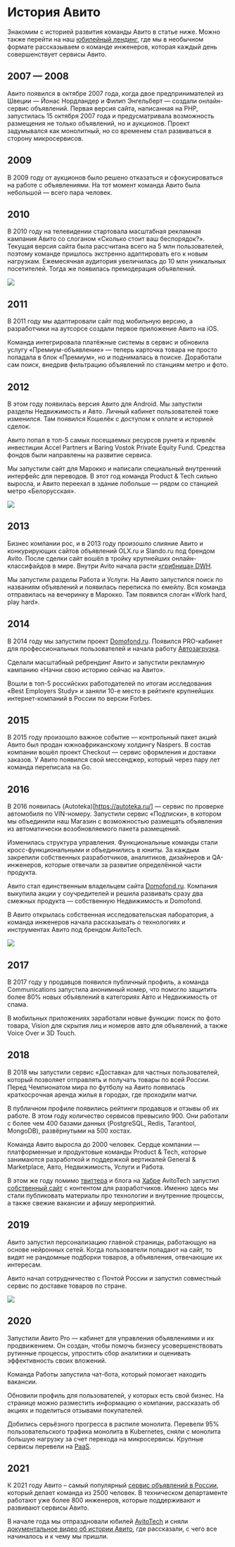 # История Авито

Знакомим с историей развития команды Авито в статье ниже. 
Можно также перейти на наш [юбилейный лендинг](https://tech.avito.ru/?utm_source=telegram&utm_medium=social&utm_campaign=avitotech-ispolnilos-5-let-kratkaya-ist&utm_content=50235821), где мы в необычном формате рассказываем о команде инженеров, которая каждый день совершенствует сервисы Авито.

## 2007 — 2008

Авито появился в октябре 2007 года, когда двое предпринимателей из Швеции — Йонас Нордландер и Филип Энгельберт — создали онлайн-сервис объявлений. Первая версия сайта, написанная на PHP, запустилась 15 октября 2007 года и предусматривала возможность размещения не только объявлений, но и аукционов. Проект задумывался как монолитный, но со временем стал развиваться в сторону микросервисов. 


## 2009

В 2009 году от аукционов было решено отказаться и сфокусироваться на работе с объявлениями. На тот момент команда Авито была небольшой — всего пара человек.


## 2010

В 2010 году на телевидении стартовала масштабная рекламная кампания Авито со слоганом «Сколько стоит ваш беспорядок?». Текущая версия сайта была рассчитана всего на 5 млн пользователей, поэтому команде пришлось экстренно адаптировать его к новым нагрузкам. Ежемесячная аудитория увеличилась до 10 млн уникальных посетителей. Тогда же появилась премодерация объявлений. 

![](https://habrastorage.org/webt/sv/j2/9o/svj29oi1gy1q6ehkedzjza7aetu.png)


## 2011

В 2011 году мы адаптировали сайт под мобильную версию, а разработчики на аутсорсе создали первое приложение Авито на iOS. 

Команда интегрировала платёжные системы в сервис и обновила услугу «Премиум-объявление» — теперь карточка товара не просто попадала в блок «Премиум», но и поднималась в поиске. Доработали сам поиск, внедрив фильтрацию объявлений по станциям метро и фото. 


## 2012

В этом году появилась версия Авито для Android. Мы запустили разделы Недвижимость и Авто. Личный кабинет пользователей тоже изменился. Там появился Кошелёк с доступом к оплате и историей сделок.

Авито попал в топ-5 самых посещаемых ресурсов рунета и привлёк инвестиции Accel Partners и Baring Vostok Private Equity Fund. Средства фондов были направлены на развитие сервиса. 

Мы запустили сайт для Марокко и написали специальный внутренний интерфейс для переводов. В этот год команда Product & Tech сильно выросла, и Авито переехал в здание побольше — рядом со станцией метро «Белорусская».

![](https://habrastorage.org/webt/7i/vr/gz/7ivrgz716iehoqe5zt4g4unxauc.jpeg)


## 2013

Бизнес компании рос, и в 2013 году произошло слияние Авито и конкурирующих сайтов объявлений OLX.ru и Slando.ru под брендом Avito. После сделки сайт вошёл в тройку крупнейших онлайн-классифайдов в мире. Внутри Avito начала расти [«грибница» DWH](https://habrahabr.ru/company/avito/blog/322510/). 

Мы запустили разделы Работа и Услуги. На Авито запустился поиск по названиям объявлений и появилась переписка по емейлу.
Вся команда отправилась на вечеринку в Марокко. Там появился слоган «Work hard, play hard».


## 2014

В 2014 году мы запустили проект [Domofond.ru](https://www.domofond.ru/). Появился PRO-кабинет для профессиональных пользователей и начала работу [Автозагрузка](https://autoload.avito.ru/format/). 

Сделали масштабный ребрендинг Авито и запустили рекламную кампанию «Начни свою историю сейчас на Авито». 

Вошли в топ-5 российских работодателей по итогам исследования «Best Employers Study» и заняли 10-е место в рейтинге крупнейших интернет-компаний в России по версии Forbes. 


## 2015

В 2015 году произошло важное событие — контрольный пакет акций Авито был продан южноафриканскому холдингу Naspers. В состав компании вошёл проект Checkout — сервис оформления и доставки заказов. У Авито появился свой мессенджер, который через пару лет команда переписала на Gо. 


## 2016

В 2016 появилась (Autoteka)[https://autoteka.ru/] — сервис по проверке автомобиля по VIN-номеру. Запустили сервис «Подписки», в котором мы объединили наш Магазин с возможностью размещать объявления из автоматически возобновляемого пакета размещений.

Изменилась структура управления. Функциональные команды стали кросс-функциональными и объединились в юниты. За каждым закрепили собственных разработчиков, аналитиков, дизайнеров и QA-инженеров, которые отвечали за развитие определённой части продукта. 

Авито стал единственным владельцем сайта [Domofond.ru](https://www.domofond.ru/). Компания выкупила акции у соучредителей и решила развивать сразу два смежных продукта — собственную Недвижимость и Domofond. 

В Авито открылась собственная исследовательская лаборатория, а команда инженеров начала рассказывать о технологиях и инструментах Авито под брендом AvitoTech.

![](https://habrastorage.org/webt/_b/kr/rx/_bkrrxuhviywsbfxlcyi5eapeyg.jpeg)

## 2017

В 2017 году у продавцов появился публичный профиль, а команда Communications запустила анонимный номер, что помогло защитить более 80% новых объявлений в категориях Авто и Недвижимость от спама. 

В мобильных приложениях заработали новые функции: поиск по фото товара, Vision для скрытия лиц и номеров авто для объявлений,  а также Voice Over и 3D Touch. 


## 2018

В 2018 мы запустили сервис «Доставка» для частных пользователей, который позволяет отправлять и получать товары по всей России. Перед Чемпионатом мира по футболу на Авито появилась краткосрочная аренда жилья в городах, где проходили матчи.

В публичном профиле появились рейтинги продавцов и отзывы об их работе. В этом году количество сервисов превысило 900. Они работали с более чем 400 базами данных (PostgreSQL, Redis, Tarantool, MongoDB), развёрнутыми на 500 хостах.

Команда Авито выросла до 2000 человек. Сердце компании — платформенные и продуктовые команды Product & Tech, которые занимаются разработкой и поддержкой вертикалей General & Marketplace, Авто, Недвижимость, Услуги и Работа.

В этом же году помимо [твиттера](https://twitter.com/AvitoTech) и блога на [Хабре](https://habr.com/ru/company/avito/) AvitoTech запустил [собственный сайт](https://avito.tech/) с контентом для разработчиков. Именно здесь мы стали публиковать материалы про технологии и внутренние процессы, а также свежие вакансии и афишу мероприятий. 


## 2019 

Авито запустил персонализацию главной страницы, работающую на основе нейронных сетей. Когда пользователи попадают на сайт, то видят не рандомные подборки товаров, а объявления, отвечающие их интересам.

Авито начал сотрудничество с Почтой России и запустил совместный сервис по доставке товаров по стране.

![](https://habrastorage.org/webt/wo/rd/ex/wordexhsnoxxfshif6xlye2bwsq.png)


## 2020

Запустили Авито Pro — кабинет для управления объявлениями и их продвижением. Он создан, чтобы помочь бизнесу усовершенствовать рутинные процессы, упростить сбор аналитики и оценивать эффективность своих вложений.

Команда Работы запустила чат-бота, который помогает находить вакансии. 

Обновили профиль для пользователей, у которых есть свой бизнес. На странице можно разместить информацию о компании, рассказать об акциях и поделиться отзывами покупателей.  

Добились серьёзного прогресса в распиле монолита. Перевели 95% пользовательского трафика монолита в Kubernetes, cняли с монолита большую нагрузку за счет перехода на микросервисы. Крупные сервисы перевели на [PaaS](https://habr.com/ru/company/avito/blog/527400/).


## 2021

К 2021 году Авито – самый популярный [сервис объявлений в России](https://www.similarweb.com/website/avito.ru/), который делает команда из 2500 человек. В техническом департаменте работают уже более 800 инженеров, которые поддерживают и развивают сервисы Авито. 

В начале года мы отпраздновали юбилей [AvitoTech](https://avito.tech/) и сняли [документальное видео об истории Авито](https://www.youtube.com/watch?v=tvaRBrS14rE), где рассказали, с чего все начиналось и к чему мы пришли. 
